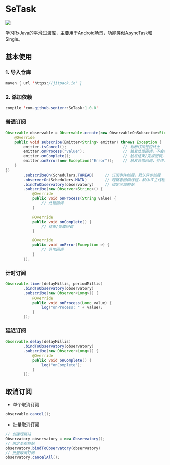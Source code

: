 # SeTask

[![](https://jitpack.io/v/senierr/SeTask.svg)](https://jitpack.io/#senierr/SeTask)

学习RxJava的平滑过渡库，主要用于Android场景，功能类似AsyncTask和Single。

## 基本使用

### 1. 导入仓库

```java
maven { url 'https://jitpack.io' }
```
### 2. 添加依赖

```java
compile 'com.github.senierr:SeTask:1.0.0'
```

### 普通订阅

```java
Observable observable = Observable.create(new ObservableOnSubscribe<String>() {
    @Override
    public void subscribe(Emitter<String> emitter) throws Exception {
        emitter.isCancel();                         // 判断订阅是否终止
        emitter.onProcess("value");                 // 触发处理回调，不会终止订阅
        emitter.onComplete();                       // 触发结束/完成回调，并终止订阅
        emitter.onError(new Exception("Error"));    // 触发异常回调，并终止订阅
    }
})
        .subscribeOn(Schedulers.THREAD)     // 订阅事件线程，默认异步线程
        .observerOn(Schedulers.MAIN)        // 观察者回调线程，默认UI主线程
        .bindToObservatory(observatory)     // 绑定至观察站
        .subscribe(new Observer<String>() {
            @Override
            public void onProcess(String value) {
                // 处理回调
            }

            @Override
            public void onComplete() {
                // 结束/完成回调
            }

            @Override
            public void onError(Exception e) {
                // 异常回调
            }
        });
```

### 计时订阅

```java
Observable.timer(delayMillis, periodMillis)
        .bindToObservatory(observatory)
        .subscribe(new Observer<Long>() {
            @Override
            public void onProcess(Long value) {
                log("onProcess: " + value);
            }
        });
```

### 延迟订阅

```java
Observable.delay(delayMillis)
        .bindToObservatory(observatory)
        .subscribe(new Observer<Long>() {
            @Override
            public void onComplete() {
                log("onComplete");
            }
        });
```

## 取消订阅

* 单个取消订阅

```java
observable.cancel();
```

* 批量取消订阅

```java
// 创建观察站
Observatory observatory = new Observatory();
// 绑定至观察站
observatory.bindToObservatory(observatory)
// 批量取消订阅
observatory.cancelAll();
```